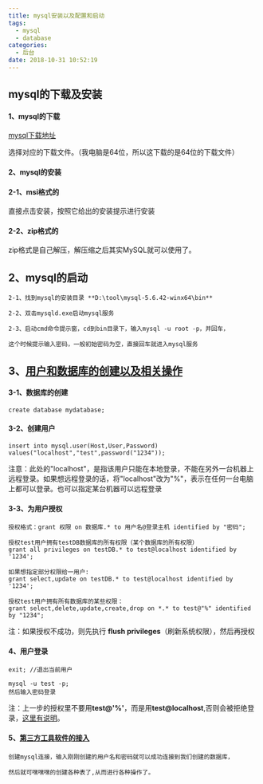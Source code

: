 ```yaml
---
title: mysql安装以及配置和启动
tags:
  - mysql
  - database
categories:
  - 后台
date: 2018-10-31 10:52:19
---
```


## mysql的下载及安装

#### 1、mysql的下载

 [mysql下载地址](https://dev.mysql.com/downloads/mysql/)
 
 选择对应的下载文件。（我电脑是64位，所以这下载的是64位的下载文件）
 
#### 2、mysql的安装

#### 2-1、msi格式的

直接点击安装，按照它给出的安装提示进行安装<br>

#### 2-2、zip格式的
zip格式是自己解压，解压缩之后其实MySQL就可以使用了。

## 2、mysql的启动

    2-1、找到mysql的安装目录 **D:\tool\mysql-5.6.42-winx64\bin**
    
    2-2、双击mysqld.exe启动mysql服务
    
    2-3、启动cmd命令提示窗，cd到bin目录下，输入mysql -u root -p，并回车，
    
    这个时候提示输入密码，一般初始密码为空，直接回车就进入mysql服务

## 3、[用户和数据库的创建以及相关操作](https://www.cnblogs.com/w-wfy/p/6487460.html)
    
#### 3-1、数据库的创建

    create database mydatabase;

#### 3-2、创建用户

    insert into mysql.user(Host,User,Password) values("localhost","test",password("1234"));
    
注意：此处的"localhost"，是指该用户只能在本地登录，不能在另外一台机器上远程登录。如果想远程登录的话，将"localhost"改为"%"，表示在任何一台电脑上都可以登录。也可以指定某台机器可以远程登录

#### 3-3、为用户授权
    
    授权格式：grant 权限 on 数据库.* to 用户名@登录主机 identified by "密码";
    
    授权test用户拥有testDB数据库的所有权限（某个数据库的所有权限）
    grant all privileges on testDB.* to test@localhost identified by '1234';
    
    如果想指定部分权限给一用户:
    grant select,update on testDB.* to test@localhost identified by '1234';
    
    授权test用户拥有所有数据库的某些权限： 　
    grant select,delete,update,create,drop on *.* to test@"%" identified by "1234";

注：如果授权不成功，则先执行 **flush privileges**（刷新系统权限），然后再授权

#### 4、用户登录

    exit; //退出当前用户
    
    mysql -u test -p;
    然后输入密码登录
    
注：上一步的授权里不要用**test@'%'**，而是用**test@localhost**,否则会被拒绝登录，[这里有说明](https://blog.csdn.net/silyvin/article/details/53351146)。

#### 5、[第三方工具软件的接入](https://jingyan.baidu.com/article/495ba841c1731b38b30ede84.html)

    创建mysql连接，输入刚刚创建的用户名和密码就可以成功连接到我们创建的数据库，
    
    然后就可嘿嘿嘿的创建各种表了,从而进行各种操作了。

